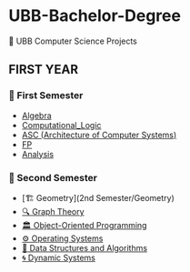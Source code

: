 # UBB-Bachelor-Degree
🚀 UBB Computer Science Projects


## FIRST YEAR 
### 📂 First Semester
- [Algebra](1st_Semester/Algebra)
- [Computational_Logic](1st_Semester/Computational_Logic)
- [ASC (Architecture of Computer Systems)](1st_Semester/ASC (Architecture of Computer Systems))
- [FP](1st_Semester/FP (Functional Programming))
- [Analysis](1st_Semester/Analysis)
   
### 📂 Second Semester
- [🏗 Geometry](2nd Semester/Geometry)
- [🔍 Graph Theory](2nd_Semester/Graph_Theory/)
- [🏛 Object-Oriented Programming](2nd_Semester/Object-Oriented_Programming/)
- [⚙️ Operating Systems](2nd_Semester/Operating_Systems/)
- [🌲 Data Structures and Algorithms](2nd_Semester/Data_Structures_and_Algorithms/)
- [🌀 Dynamic Systems](2nd_Semester/Dynamic_Systems/)

